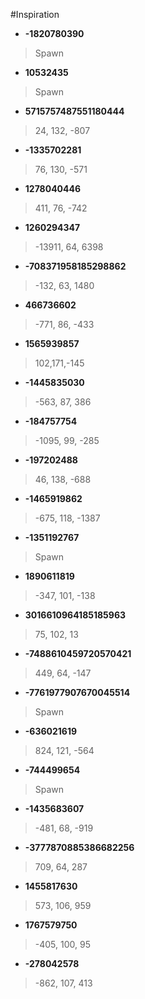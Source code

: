 #Inspiration 

- **-1820780390**
>Spawn

- **10532435**
>Spawn

- **5715757487551180444**
>24, 132, -807

- **-1335702281**
>76, 130, -571

- **1278040446**
>411, 76, -742

- **1260294347**
>-13911, 64, 6398

- **-708371958185298862**
>-132, 63, 1480

- **466736602**
>-771, 86, -433

- **1565939857**
>102,171,-145

- **-1445835030**
>-563, 87, 386

- **-184757754**
>-1095, 99, -285

- **-197202488**
>46, 138, -688

- **-1465919862**
>-675, 118, -1387

- **-1351192767**
>Spawn

- **1890611819**
>-347, 101, -138

- **3016610964185185963**
>75, 102, 13

- **-7488610459720570421**
>449, 64, -147

- **-7761977907670045514**
>Spawn

- **-636021619**
>824, 121, -564

- **-744499654**
>Spawn

- **-1435683607**
>-481, 68, -919

- **-3777870885386682256**
>709, 64, 287

- **1455817630**
>573, 106, 959

- **1767579750**
>-405, 100, 95

- **-278042578**
>-862, 107, 413
